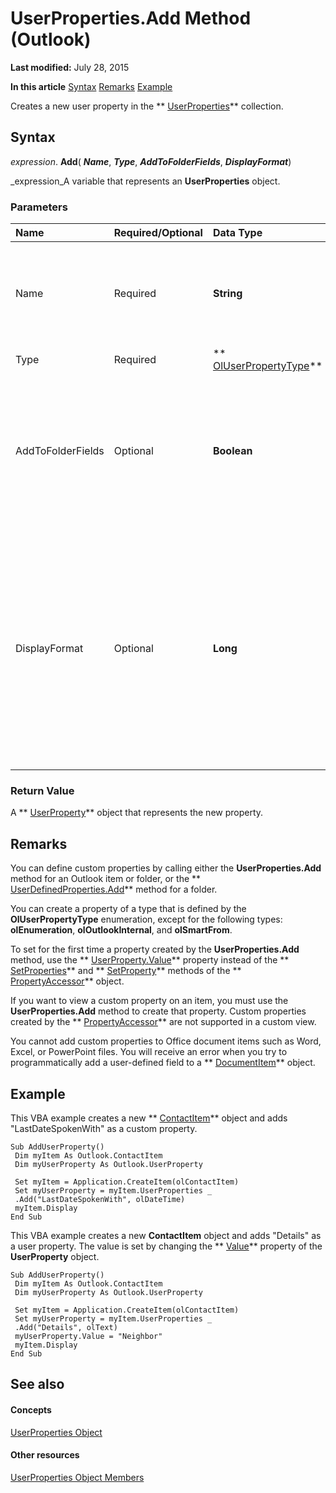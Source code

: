 
# UserProperties.Add Method (Outlook)

 **Last modified:** July 28, 2015

 **In this article**
 [Syntax](#sectionSection0)
 [Remarks](#sectionSection1)
 [Example](#sectionSection2)


Creates a new user property in the  ** [UserProperties](20b49c86-d74f-9bda-382c-559af278c148.md)** collection.


## Syntax
<a name="sectionSection0"> </a>

 _expression_. **Add**( **_Name_**,  **_Type_**,  **_AddToFolderFields_**,  **_DisplayFormat_**)

 _expression_A variable that represents an  **UserProperties** object.


### Parameters



|**Name**|**Required/Optional**|**Data Type**|**Description**|
|:-----|:-----|:-----|:-----|
|Name|Required| **String**|The name of the property. The maximum length is 64 characters. The characters, '[', ']', '_' and '#', are not permitted in the name.|
|Type|Required| ** [OlUserPropertyType](24a4517a-3e6c-67be-33a3-fc9c2fb3f1d1.md)**|The type of the new property.|
|AddToFolderFields|Optional| **Boolean**| **True** if the property will be added as a custom field to the folder that the item is in. This field can be displayed in the folder's view. **False** if the property will be added as a custom field to the item but not to the folder. The default value is **True**.|
|DisplayFormat|Optional| **Long**|Specifies how the property will be displayed in the Outlook user interface. This parameter can be set to a value from one of several different enumerations, determined by the  **OlUserPropertyType** constant specified in theType parameter. For more information on howType andDisplayFormat interact, see [DisplayFormat Property](f891aa8d-a769-275d-c027-7c5260eafc97.md).|

### Return Value

A  ** [UserProperty](c94f642f-4368-d775-a79f-ce6c39bfe1fd.md)** object that represents the new property.


## Remarks
<a name="sectionSection1"> </a>

You can define custom properties by calling either the  **UserProperties.Add** method for an Outlook item or folder, or the ** [UserDefinedProperties.Add](e033b27e-101d-4ef8-ed84-790fd9e6107a.md)** method for a folder.

You can create a property of a type that is defined by the  **OlUserPropertyType** enumeration, except for the following types: **olEnumeration**,  **olOutlookInternal**, and  **olSmartFrom**.

To set for the first time a property created by the  **UserProperties.Add** method, use the ** [UserProperty.Value](9f313262-ffd4-3245-f516-bc2d62d6f33a.md)** property instead of the ** [SetProperties](bf7c86da-5146-9567-5b7e-3e5e63ee5587.md)** and ** [SetProperty](2a97c11d-3f5f-65fe-23d6-8efa40dca303.md)** methods of the ** [PropertyAccessor](2fc91e13-703c-3ec9-9066-ffee7144306c.md)** object.

If you want to view a custom property on an item, you must use the  **UserProperties.Add** method to create that property. Custom properties created by the ** [PropertyAccessor](2fc91e13-703c-3ec9-9066-ffee7144306c.md)** are not supported in a custom view.

You cannot add custom properties to Office document items such as Word, Excel, or PowerPoint files. You will receive an error when you try to programmatically add a user-defined field to a  ** [DocumentItem](7b0a6af0-6632-3ff6-841f-5b081d0d68d8.md)** object.


## Example
<a name="sectionSection2"> </a>

This VBA example creates a new  ** [ContactItem](8e32093c-a678-f1fd-3f35-c2d8994d166f.md)** object and adds "LastDateSpokenWith" as a custom property.


```
Sub AddUserProperty() 
 Dim myItem As Outlook.ContactItem 
 Dim myUserProperty As Outlook.UserProperty 
 
 Set myItem = Application.CreateItem(olContactItem) 
 Set myUserProperty = myItem.UserProperties _ 
 .Add("LastDateSpokenWith", olDateTime) 
 myItem.Display 
End Sub
```

This VBA example creates a new  **ContactItem** object and adds "Details" as a user property. The value is set by changing the ** [Value](9f313262-ffd4-3245-f516-bc2d62d6f33a.md)** property of the **UserProperty** object.




```
Sub AddUserProperty() 
 Dim myItem As Outlook.ContactItem 
 Dim myUserProperty As Outlook.UserProperty 
 
 Set myItem = Application.CreateItem(olContactItem) 
 Set myUserProperty = myItem.UserProperties _ 
 .Add("Details", olText) 
 myUserProperty.Value = "Neighbor" 
 myItem.Display 
End Sub
```


## See also
<a name="sectionSection2"> </a>


#### Concepts


 [UserProperties Object](20b49c86-d74f-9bda-382c-559af278c148.md)
#### Other resources


 [UserProperties Object Members](b71f8a0b-3951-cfb0-89f2-df8851f3993d.md)
